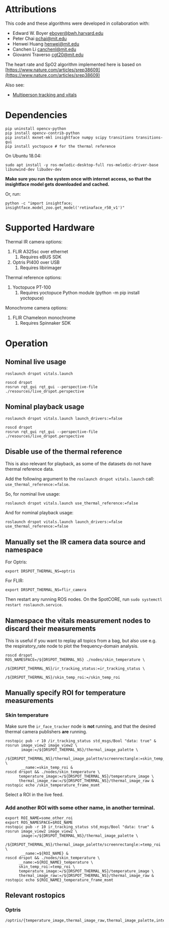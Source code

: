 # Attributions

This code and these algorithms were developed in collaboration with:
- Edward W. Boyer <eboyer@bwh.harvard.edu>
- Peter Chai <pchai@mit.edu>
- Henwei Huang <henwei@mit.edu>
- Canchen Li <canchenl@mit.edu>
- Giovanni Traverso <cgt20@mit.edu>

The heart rate and SpO2 algorithm implemented here is based on
[https://www.nature.com/articles/srep38609](https://www.nature.com/articles/srep38609)

Also see:
- [Multiperson tracking and vitals](https://github.com/Frost-Lee/thermal_monitoring)

# Dependencies

```
pip uninstall opencv-python
pip install opencv-contrib-python
pip install mxnet-mkl insightface numpy scipy transitions transitions-gui
pip install yoctopuce # for the thermal reference
```

On Ubuntu 18.04:
```
sudo apt install -y ros-melodic-desktop-full ros-melodic-driver-base libunwind-dev libudev-dev
```

**Make sure you run the system once with internet access, so that the insightface model
gets downloaded and cached.**

Or, run:
```
python -c "import insightface;  insightface.model_zoo.get_model('retinaface_r50_v1')"
```

# Supported Hardware

Thermal IR camera options:
1. FLIR A325sc over ethernet
    1. Requires eBUS SDK
2. Optris PI400 over USB
    1. Requires libirimager

Thermal reference options:
1. Yoctopuce PT-100
    1. Requires yoctopuce Python module (python -m pip install yoctopuce)

Monochrome camera options:
1. FLIR Chameleon monochrome
    1. Requires Spinnaker SDK

# Operation

## Nominal live usage

```
roslaunch drspot vitals.launch
```

```
roscd drspot
rosrun rqt_gui rqt_gui --perspective-file ./resources/live_drspot.perspective
```

## Nominal playback usage

```
roslaunch drspot vitals.launch launch_drivers:=false
```

```
roscd drspot
rosrun rqt_gui rqt_gui --perspective-file ./resources/live_drspot.perspective
```

## Disable use of the thermal reference
This is also relevant for playback, as some of the datasets do not have thermal reference data.

Add the following argument to the `roslaunch drspot vitals.launch` call: `use_thermal_reference:=false`.

So, for nominal live usage:
```
roslaunch drspot vitals.launch use_thermal_reference:=false
```

And for nominal playback usage:
```
roslaunch drspot vitals.launch launch_drivers:=false use_thermal_reference:=false
```

## Manually set the IR camera data source and namespace

For Optris:
```
export DRSPOT_THERMAL_NS=optris
```

For FLIR:
```
export DRSPOT_THERMAL_NS=flir_camera
```

Then restart any running ROS nodes. On the SpotCORE, run `sudo systemctl restart roslaunch.service`.

## Namespace the vitals measurement nodes to discard their measurements

This is useful if you want to replay all topics from a bag, but also use e.g. the respiratory_rate node to plot the frequency-domain analysis.

```
roscd drspot
ROS_NAMESPACE=/${DRSPOT_THERMAL_NS} ./nodes/skin_temperature \
                                    /${DRSPOT_THERMAL_NS}/ir_tracking_status:=ir_tracking_status \
                                    /${DRSPOT_THERMAL_NS}/skin_temp_roi:=/skin_temp_roi
```

## Manually specify ROI for temperature measurements

### Skin temperature

Make sure the `ir_face_tracker` node is **not** running, and that the desired thermal camera publishers **are** running.

```
rostopic pub -r 10 /ir_tracking_status std_msgs/Bool "data: true" &
rosrun image_view2 image_view2 \
       image:=/${DRSPOT_THERMAL_NS}/thermal_image_palette \
       /${DRSPOT_THERMAL_NS}/thermal_image_palette/screenrectangle:=skin_temp_roi \
       __name:=skin_temp_roi &
roscd drspot && ./nodes/skin_temperature \
      temperature_image:=/${DRSPOT_THERMAL_NS}/temperature_image \
      thermal_image_raw:=/${DRSPOT_THERMAL_NS}/thermal_image_raw &
rostopic echo /skin_temperature_frame_msmt
```

Select a ROI in the live feed.

### Add another ROI with some other name, in another terminal.

```
export ROI_NAME=some_other_roi
export ROS_NAMESPACE=$ROI_NAME
rostopic pub -r 10 ir_tracking_status std_msgs/Bool "data: true" &
rosrun image_view2 image_view2 \
       image:=/${DRSPOT_THERMAL_NS}/thermal_image_palette \
       /${DRSPOT_THERMAL_NS}/thermal_image_palette/screenrectangle:=temp_roi \
       __name:=${ROI_NAME} &
roscd drspot && ./nodes/skin_temperature \
      __name:=${ROI_NAME}_temperature \
      skin_temp_roi:=temp_roi \
      temperature_image:=/${DRSPOT_THERMAL_NS}/temperature_image \
      thermal_image_raw:=/${DRSPOT_THERMAL_NS}/thermal_image_raw &
rostopic echo ${ROI_NAME}_temperature_frame_msmt
```

## Relevant rostopics

### Optris

```
/optris/{temperature_image,thermal_image_raw,thermal_image_palette,internal_temperature,flag_state}
```
